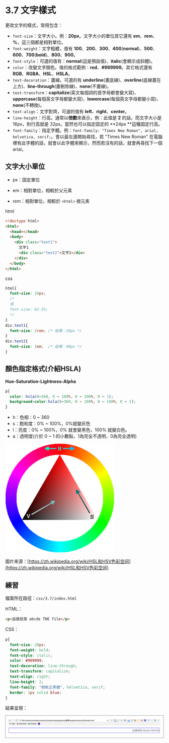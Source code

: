 # 3.7 文字樣式

更改文字的樣式，常用包含：

* `font-size`：文字大小。例：**20px**。文字大小的單位其它還有 **em**、**rem**、**%**，這三個都是相對單位。
* `font-weight`：文字粗體，值有 **100**、**200**、**300**、**400**\(**normal**\)、**500**、**600**、**700**\(**bold**\)、**800**、**900**。
* `font-style`：可選的值有：**normal**\(這是預設值\)、**italic**\(會顯示成斜體\)。
* `color`：改變文字顏色。值的格式範例：**red**、**\#999999**。其它格式還有 **RGB**、**RGBA**、**HSL**、**HSLA**。
* `text-decoration`：畫線。可選的有 **underline**\(畫底線\)、**overline**\(底線畫在上方\)、**line-through**\(畫刪除線\)、**none**\(不畫線\)。
* `text-transform`：**capitalize**\(英文每個詞的首字母都會變大寫\)、**uppercase**\(每個英文字母都變大寫\)、**lowercase**\(每個英文字母都變小寫\)、**none**\(不轉換\)。
* `text-align`：文字對齊，可選的值有 **left**、**right**、**center**。
* `line-height`：行高。通常以**倍數**來表示，例：此值是 **2** 的話，而文字大小是16px，則行高就是 32px。當然也可以指定固定的 **24px **這種固定行高。
* `font-family`：指定字體。例：`font-family: "Times New Roman", arial, helvetica, serif;`。會以最左邊開始尋找，若 "Times New Roman" 在電腦裡有此字體的話，就會以此字體來顯示，然而若沒有的話，就會再尋找下一個 arial。

## 文字大小單位

* px：固定單位

* em：相對單位，相較於父元素

* rem：相對單位，相較於 `<html>` 根元素

html

```html
<!doctype html>
<html>
  <head></head>
  <body>
    <div class="text1">
      文字1
      <div class="text2">文字2</div>
    </div>
  </body>
</html>
```

css

```css
html{
  font-size: 10px;
  /*
  或
  font-size: 62.5%;
  */
}
div.text1{
  font-size: 2rem; /* 結果：20px */
}
div.text2{
  font-size: 2em;  /* 結果：40px */
}
```

## 顏色指定格式\(介紹HSLA\)

**Hue-Saturation-Lightness-Alpha**

```css
p{
  color: hsla(0~360, 0 ~ 100%, 0 ~ 100%, 0 ~ 1);
  background-color:hsla(0~360, 0 ~ 100%, 0 ~ 100%, 0 ~ 1);
}
```

* h：色相：0 ~ 360
* s：飽和度：0% ~ 100%，0%就變灰色
* l：亮度：0% ~ 100%，0% 就會變黑色，100% 就變白色。
* a：透明度\(介於 0 ~ 1 的小數點，1為完全不透明，0為完全透明\)

![](/assets/Triangulo_HSV.png)

圖片來源：[https://zh.wikipedia.org/wiki/HSL和HSV色彩空间](https://zh.wikipedia.org/wiki/HSL和HSV色彩空间)

## 練習

檔案所在路徑：`css/3.7/index.html`

HTML：

```html
<p>這是段落 abcde THE file</p>
```

CSS：

```css
p{
  font-size: 20px;
  font-weight: bold;
  font-style: italic;
  color: #999999;
  text-decoration: line-through;
  text-transform: capitalize;
  text-align: right;
  line-height: 2;
  font-family: "微軟正黑體", helvetica, serif;
  border: 1px solid blue;
}
```

結果呈現：

![](/assets/文字樣式.png)

